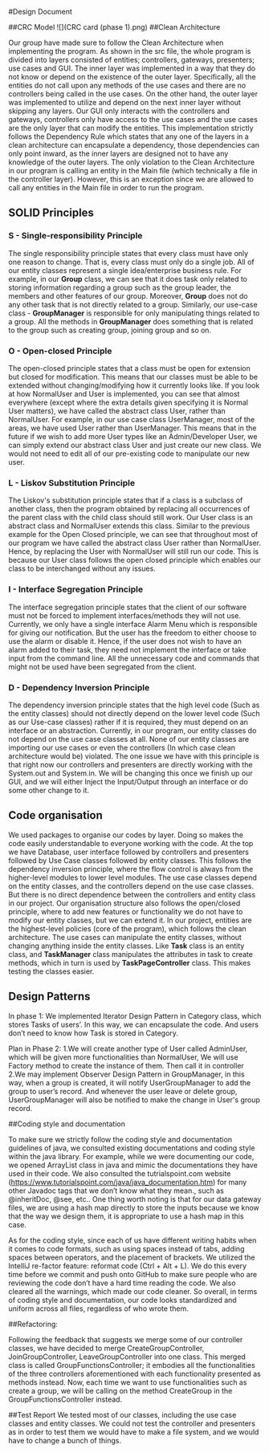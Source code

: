 #Design Document


##CRC Model
![](CRC card (phase 1).png)
##Clean Architecture

Our group have made sure to follow the Clean Architecture when implementing the program.
As shown in the src file, the whole program is divided into layers consisted of entities;
controllers, gateways, presenters; use cases and GUI. The inner layer was implemented in
a way that they do not know or depend on the existence of the outer layer. Specifically,
all the entities do not call upon any methods of the use cases and there are no controllers
being called in the use cases. On the other hand, the outer layer was implemented to utilize
and depend on the next inner layer without skipping any layers. Our GUI only interacts with
the controllers and gateways, controllers only have access to the use cases and the use cases
are the only layer that can modify the entities. This implementation strictly follows the
Dependency Rule which states that any one of the layers in a clean architecture can encapsulate
a dependency, those dependencies can only point inward, as the inner layers are designed
not to have any knowledge of the outer layers. The only violation to the Clean Architecture
in our program is calling an entity in the Main file (which technically a file in the controller layer).
However, this is an exception since we are allowed to call any entities in the Main file in
order to run the program.

## SOLID Principles
### S - Single-responsibility Principle
The single responsibility principle states that every class must have only one reason to change.
That is, every class must only do a single job. All of our entity classes represent a single idea/enterprise business
rule. For example, in our **Group** class, we can see that it does task only related to storing information
regarding a group such as the group leader, the members and other features of our group. Moreover, **Group**
does not do any other task that is not directly related to a group. Similarly, our use-case class - **GroupManager**
is responsible for only manipulating things related to a group. All the methods in **GroupManager** does
something that is related to the group such as creating group, joining group and so on.
### O - Open-closed Principle
The open-closed principle states that a class must be open for extension but closed for modification. This means
that our classes must be able to be extended without changing/modifying how it currently looks like. If you look at how
NormalUser and User is implemented, you can see that almost everywhere
(except where the extra details given specifying it is Normal User matters), we have called the abstract class User,
rather than NormalUser. For example, in our use case class UserManager, most of the areas, we have used User rather than
UserManager. This means that in the future if we wish to add more User types like an Admin/Developer User, we can simply
extend our abstract class User and just create our new class. We would not need to edit all of our pre-existing code to
manipulate our new user.

### L - Liskov Substitution Principle
The Liskov's substitution principle states that if a class is a subclass of another class, then the program obtained by
replacing all occurrences of the parent class with the child class should still work.
Our User class is an abstract class and NormalUser extends this class. Similar to the previous example for the
Open Closed principle, we can see that throughout most of our program we have called the abstract class User rather than
NormalUser. Hence, by replacing the User with NormalUser will still run our code. This is because our User class follows
the open closed principle which enables our class to be interchanged without any issues.

### I - Interface Segregation Principle
The interface segregation principle states that the client of our software must not be forced to implement
interfaces/methods they will not use. Currently, we only have a single interface Alarm Menu which is responsible
for giving our notification. But the user has the freedom to either choose to use the alarm or disable it. Hence,
if the user does not wish to have an alarm added to their task, they need not implement the interface or take input
from the command line. All the unnecessary code and commands that might not be used have been segregated from the
client.

### D - Dependency Inversion Principle
The dependency inversion principle states that the high level code (Such as the entity classes) should not directly
depend on the lower level code (Such as our Use-case classes) rather if it is required, they must depend on an
interface or an abstraction. Currently, in our program, our entity classes do not depend on the use
case classes at all. None of our entity classes are importing our use cases or even the controllers
(In which case clean architecture would be) violated. The one issue we have with this principle is that right now our
controllers and presenters are directly working with the System.out and System.in. We will be changing this once we
finish up our GUI, and we will either Inject the Input/Output through an interface or do some other change to it.

## Code organisation
We used packages to organise our codes by layer. Doing so makes the code easily understandable to everyone working with
the code. At the top we have Database, user interface followed by controllers and presenters followed  by Use Case
classes followed by entity classes.
This follows the dependency inversion principle, where the flow control is always from the higher-level modules to
lower level modules. The use case classes depend on the entity classes, and the controllers depend on the use case
classes. But there is no direct dependence between the controllers and entity class in our project.
Our organisation structure also follows the open/closed principle, where to add new features or functionality we do not
have to modify our entity classes, but we can extend it.
In our project, entities are the highest-level policies  (core of the program), which follows the clean architecture.
The use cases can manipulate the entity classes, without changing anything inside the entity classes. Like **Task**
class is an entity class, and **TaskManager** class manipulates the attributes in task to create methods, which in turn
is used by **TaskPageController** class.  This makes testing the classes easier. 

## Design Patterns
In phase 1: We implemented Iterator Design Pattern in Category class, which stores Tasks of users’. In this way, we can
encapsulate the code. And users don’t need to know how Task is stored in Category.

Plan in Phase 2:
1.We will create another type of User called AdminUser, which will be given more functionalities than NormalUser,
We will use Factory method to create the instance of them. Then call it in controller
2.We may implement Observer Design Pattern in GroupManager, in this way, when a group is created, it will notify
UserGroupManager to add the group to user’s record. And whenever the user leave or delete group, UserGroupManager will
also be notified to make the change in User's group record.

##Coding style and documentation

To make sure we strictly follow the coding style and documentation guidelines of java, we consulted existing
documentations and coding style within the java library. For example, while we were documenting our code,
we opened ArrayList class in java and mimic the documentations they have used in their code. We also consulted
the tutrialspoint.com website (https://www.tutorialspoint.com/java/java_documentation.htm) for many other Javadoc
tags that we don’t know what they mean., such as @inheritDoc, @see, etc.. One thing worth noting is that for our
data gateway files, we are using a hash map directly to store the inputs because we know that the way we design them,
it is appropriate to use a hash map in this case.

As for the coding style, since each of us have different writing habits when it comes to code formats, such as
using spaces instead of tabs, adding spaces between operators, and the placement of brackets. We utilized the
IntelliJ re-factor feature: reformat code (Ctrl + Alt + L). We do this every time before we commit and push onto
GitHub to make sure people who are reviewing the code don’t have a hard time reading the code. We also cleared all
the warnings, which made our code cleaner. So overall, in terms of coding style and documentation, our code looks
standardized and uniform across all files, regardless of who wrote them.

##Refactoring:

Following the feedback that suggests we merge some of our controller classes, we have decided to merge
CreateGroupController, JoinGroupController, LeaveGroupController into one class. This merged class is called
GroupFunctionsController; it embodies all the functionalities of the three controllers aforementioned with each
functionality presented as methods instead. Now, each time we want to use functionalities such as create a group, we
will be calling on the method CreateGroup in the GroupFunctionsController instead.

##Test Report
We tested most of our classes, including the use case classes and entity classes. We could not test the controller and
presenters as in order to test them we would have to make a file system, and we would have to change a bunch of things.
